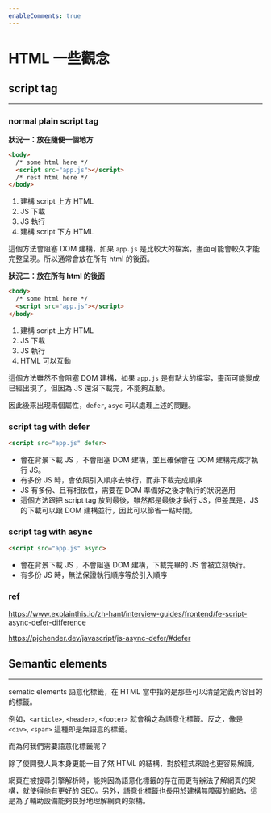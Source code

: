 ```yaml
---
enableComments: true
---
```


# HTML 一些觀念

## script tag

---

### normal plain script tag

**狀況一：放在隨便一個地方**

```html
<body>
  /* some html here */
  <script src="app.js"></script>
  /* rest html here */
</body>
```

1. 建構 script 上方 HTML
2. JS 下載
3. JS 執行
4. 建構 script 下方 HTML

這個方法會阻塞 DOM 建構，如果 `app.js` 是比較大的檔案，畫面可能會較久才能完整呈現。所以通常會放在所有 html 的後面。

**狀況二：放在所有 html 的後面**

```html
<body>
  /* some html here */
  <script src="app.js"></script>
</body>
```

1. 建構 script 上方 HTML
2. JS 下載
3. JS 執行
4. HTML 可以互動

這個方法雖然不會阻塞 DOM 建構，如果 `app.js` 是有點大的檔案，畫面可能變成已經出現了，但因為 JS 還沒下載完，不能夠互動。

因此後來出現兩個屬性，`defer`, `asyc` 可以處理上述的問題。

### script tag with defer

```html
<script src="app.js" defer>
```

- 會在背景下載 JS ，不會阻塞 DOM 建構，並且確保會在 DOM 建構完成才執行 JS。
- 有多份 JS 時，會依照引入順序去執行，而非下載完成順序
- JS 有多份、且有相依性，需要在 DOM 準備好之後才執行的狀況適用
- 這個方法跟把 script tag 放到最後，雖然都是最後才執行 JS，但差異是，JS 的下載可以跟 DOM 建構並行，因此可以節省一點時間。

### script tag with async

```html
<script src="app.js" async>
```

- 會在背景下載 JS ，不會阻塞 DOM 建構，下載完畢的 JS 會被立刻執行。
- 有多份 JS 時，無法保證執行順序等於引入順序

### ref

https://www.explainthis.io/zh-hant/interview-guides/frontend/fe-script-async-defer-difference

https://pjchender.dev/javascript/js-async-defer/#defer

## Semantic elements

---

sematic elements 語意化標籤，在 HTML 當中指的是那些可以清楚定義內容目的的標籤。

例如，`<article>`, `<header>`, `<footer>` 就會稱之為語意化標籤。反之，像是 `<div>`, `<span>` 這種即是無語意的標籤。

而為何我們需要語意化標籤呢？

除了使開發人員本身更能一目了然 HTML 的結構，對於程式來說也更容易解讀。

網頁在被搜尋引擎解析時，能夠因為語意化標籤的存在而更有辦法了解網頁的架構，就使得他有更好的 SEO。另外，語意化標籤也長用於建構無障礙的網站，這是為了輔助設備能夠良好地理解網頁的架構。
